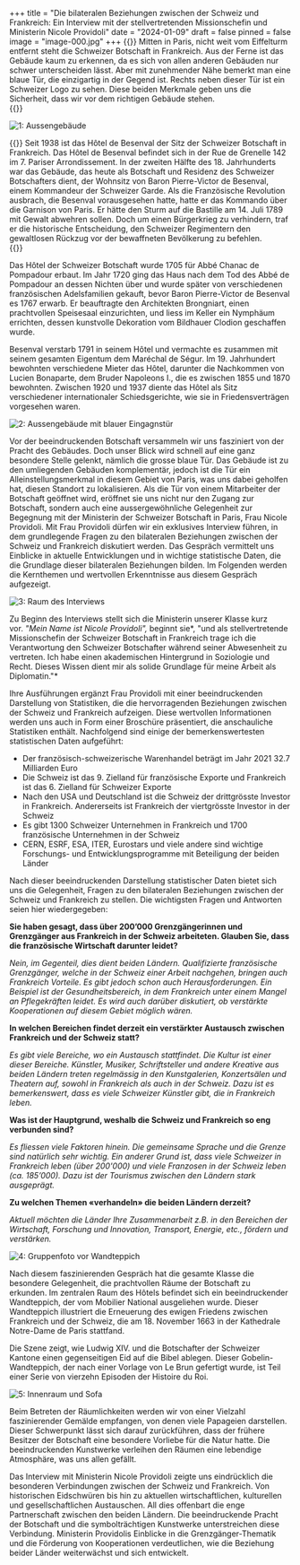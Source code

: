 +++
title = "Die bilateralen Beziehungen zwischen der Schweiz und Frankreich: Ein Interview mit der stellvertretenden Missionschefin und Ministerin Nicole Providoli"
date = "2024-01-09"
draft = false
pinned = false
image = "image-000.jpg"
+++
{{<lead>}}
Mitten in Paris, nicht weit vom Eiffelturm entfernt steht die Schweizer Botschaft in Frankreich. Aus der Ferne ist das Gebäude kaum zu erkennen, da es sich von allen anderen Gebäuden nur schwer unterscheiden lässt. Aber mit zunehmender Nähe bemerkt man eine blaue Tür, die einzigartig in der Gegend ist. Rechts neben dieser Tür ist ein Schweizer Logo zu sehen. Diese beiden Merkmale geben uns die Sicherheit, dass wir vor dem richtigen Gebäude stehen.\
{{</lead>}}

![1: Aussengebäude](image-000.jpg)

{{<box>}}
Seit 1938 ist das Hôtel de Besenval der Sitz der Schweizer Botschaft in Frankreich. Das Hôtel de Besenval befindet sich in der Rue de Grenelle 142 im 7. Pariser Arrondissement. In der zweiten Hälfte des 18. Jahrhunderts war das Gebäude, das heute als Botschaft und Residenz des Schweizer Botschafters dient, der Wohnsitz von Baron Pierre-Victor de Besenval, einem Kommandeur der Schweizer Garde. Als die Französische Revolution ausbrach, die Besenval vorausgesehen hatte, hatte er das Kommando über die Garnison von Paris. Er hätte den Sturm auf die Bastille am 14. Juli 1789 mit Gewalt abwehren sollen. Doch um einen Bürgerkrieg zu verhindern, traf er die historische Entscheidung, den Schweizer Regimentern den gewaltlosen Rückzug vor der bewaffneten Bevölkerung zu befehlen.\
{{</box>}}

Das Hôtel der Schweizer Botschaft wurde 1705 für Abbé Chanac de Pompadour erbaut. Im Jahr 1720 ging das Haus nach dem Tod des Abbé de Pompadour an dessen Nichten über und wurde später von verschiedenen französischen Adelsfamilien gekauft, bevor Baron Pierre-Victor de Besenval es 1767 erwarb. Er beauftragte den Architekten Brongniart, einen prachtvollen Speisesaal einzurichten, und liess im Keller ein Nymphäum errichten, dessen kunstvolle Dekoration vom Bildhauer Clodion geschaffen wurde. 

Besenval verstarb 1791 in seinem Hôtel und vermachte es zusammen mit seinem gesamten Eigentum dem Maréchal de Ségur. Im 19. Jahrhundert bewohnten verschiedene Mieter das Hôtel, darunter die Nachkommen von Lucien Bonaparte, dem Bruder Napoleons I., die es zwischen 1855 und 1870 bewohnten. Zwischen 1920 und 1937 diente das Hôtel als Sitz verschiedener internationaler Schiedsgerichte, wie sie in Friedensverträgen vorgesehen waren.

![2: Aussengebäude mit blauer Eingagnstür](image-003.jpg)

Vor der beeindruckenden Botschaft versammeln wir uns fasziniert von der Pracht des Gebäudes. Doch unser Blick wird schnell auf eine ganz besondere Stelle gelenkt, nämlich die grosse blaue Tür. Das Gebäude ist zu den umliegenden Gebäuden komplementär, jedoch ist die Tür ein Alleinstellungsmerkmal in diesem Gebiet von Paris, was uns dabei geholfen hat, diesen Standort zu lokalisieren. Als die Tür von einem Mitarbeiter der Botschaft geöffnet wird, eröffnet sie uns nicht nur den Zugang zur Botschaft, sondern auch eine aussergewöhnliche Gelegenheit zur Begegnung mit der Ministerin der Schweizer Botschaft in Paris, Frau Nicole Providoli. Mit Frau Providoli dürfen wir ein exklusives Interview führen, in dem grundlegende Fragen zu den bilateralen Beziehungen zwischen der Schweiz und Frankreich diskutiert werden. Das Gespräch vermittelt uns Einblicke in aktuelle Entwicklungen und in wichtige statistische Daten, die die Grundlage dieser bilateralen Beziehungen bilden. Im Folgenden werden die Kernthemen und wertvollen Erkenntnisse aus diesem Gespräch aufgezeigt.

![3: Raum des Interviews](image-006.jpg)

Zu Beginn des Interviews stellt sich die Ministerin unserer Klasse kurz vor. *"Mein Name ist Nicole Providoli",* beginnt sie*, "und als stellvertretende Missionschefin der Schweizer Botschaft in Frankreich trage ich die Verantwortung den Schweizer Botschafter während seiner Abwesenheit zu vertreten. Ich habe einen akademischen Hintergrund in Soziologie und Recht. Dieses Wissen dient mir als solide Grundlage für meine Arbeit als Diplomatin."*

Ihre Ausführungen ergänzt Frau Providoli mit einer beeindruckenden Darstellung von Statistiken, die die hervorragenden Beziehungen zwischen der Schweiz und Frankreich aufzeigen. Diese wertvollen Informationen werden uns auch in Form einer Broschüre präsentiert, die anschauliche Statistiken enthält. Nachfolgend sind einige der bemerkenswertesten statistischen Daten aufgeführt:

* Der französisch-schweizerische Warenhandel beträgt im Jahr 2021 32.7 Milliarden Euro
* Die Schweiz ist das 9. Zielland für französische Exporte und Frankreich ist das 6. Zielland für Schweizer Exporte
* Nach den USA und Deutschland ist die Schweiz der drittgrösste Investor in Frankreich. Andererseits ist Frankreich der viertgrösste Investor in der Schweiz
* Es gibt 1300 Schweizer Unternehmen in Frankreich und 1700 französische Unternehmen in der Schweiz
* CERN, ESRF, ESA, ITER, Eurostars und viele andere sind wichtige Forschungs- und Entwicklungsprogramme mit Beteiligung der beiden Länder

Nach dieser beeindruckenden Darstellung statistischer Daten bietet sich uns die Gelegenheit, Fragen zu den bilateralen Beziehungen zwischen der Schweiz und Frankreich zu stellen. Die wichtigsten Fragen und Antworten seien hier wiedergegeben:

**Sie haben gesagt, dass über 200’000 Grenzgängerinnen und Grenzgänger aus Frankreich in der Schweiz arbeiteten. Glauben Sie, dass die französische Wirtschaft darunter leidet?**

*Nein, im Gegenteil, dies dient beiden Ländern. Qualifizierte französische Grenzgänger, welche in der Schweiz einer Arbeit nachgehen, bringen auch Frankreich Vorteile. Es gibt jedoch schon auch Herausforderungen. Ein Beispiel ist der Gesundheitsbereich, in dem Frankreich unter einem Mangel an Pflegekräften leidet. Es wird auch darüber diskutiert, ob verstärkte Kooperationen auf diesem Gebiet möglich wären.*

**In welchen Bereichen findet derzeit ein verstärkter Austausch zwischen Frankreich und der Schweiz statt?**

*Es gibt viele Bereiche, wo ein Austausch stattfindet. Die Kultur ist einer dieser Bereiche. Künstler, Musiker, Schriftsteller und andere Kreative aus beiden Ländern treten regelmässig in den Kunstgalerien, Konzertsälen und Theatern auf, sowohl in Frankreich als auch in der Schweiz. Dazu ist es bemerkenswert, dass es viele Schweizer Künstler gibt, die in Frankreich leben.*

**Was ist der Hauptgrund, weshalb die Schweiz und Frankreich so eng verbunden sind?**

*Es fliessen viele Faktoren hinein. Die gemeinsame Sprache und die Grenze sind natürlich sehr wichtig. Ein anderer Grund ist, dass viele Schweizer in Frankreich leben (über 200'000) und viele Franzosen in der Schweiz leben (ca. 185’000). Dazu ist der Tourismus zwischen den Ländern stark ausgeprägt.*

**Zu welchen Themen «verhandeln» die beiden Ländern derzeit?**

*Aktuell möchten die Länder Ihre Zusammenarbeit z.B. in den Bereichen der Wirtschaft, Forschung und Innovation, Transport, Energie, etc., fördern und verstärken.*

![4: Gruppenfoto vor Wandteppich](image-012.jpg)

Nach diesem faszinierenden Gespräch hat die gesamte Klasse die besondere Gelegenheit, die prachtvollen Räume der Botschaft zu erkunden. Im zentralen Raum des Hôtels befindet sich ein beeindruckender Wandteppich, der vom Mobilier National ausgeliehen wurde. Dieser Wandteppich illustriert die Erneuerung des ewigen Friedens zwischen Frankreich und der Schweiz, die am 18. November 1663 in der Kathedrale Notre-Dame de Paris stattfand.

Die Szene zeigt, wie Ludwig XIV. und die Botschafter der Schweizer Kantone einen gegenseitigen Eid auf die Bibel ablegen. Dieser Gobelin-Wandteppich, der nach einer Vorlage von Le Brun gefertigt wurde, ist Teil einer Serie von vierzehn Episoden der Histoire du Roi.

![5: Innenraum und Sofa](image-009.jpg)

Beim Betreten der Räumlichkeiten werden wir von einer Vielzahl faszinierender Gemälde empfangen, von denen viele Papageien darstellen. Dieser Schwerpunkt lässt sich darauf zurückführen, dass der frühere Besitzer der Botschaft eine besondere Vorliebe für die Natur hatte. Die beeindruckenden Kunstwerke verleihen den Räumen eine lebendige Atmosphäre, was uns allen gefällt.

Das Interview mit Ministerin Nicole Providoli zeigte uns eindrücklich die besonderen Verbindungen zwischen der Schweiz und Frankreich. Von historischen Eidschwüren bis hin zu aktuellen wirtschaftlichen, kulturellen und gesellschaftlichen Austauschen. All dies offenbart die enge Partnerschaft zwischen den beiden Ländern. Die beeindruckende Pracht der Botschaft und die symbolträchtigen Kunstwerke unterstreichen diese Verbindung. Ministerin Providolis Einblicke in die Grenzgänger-Thematik und die Förderung von Kooperationen verdeutlichen, wie die Beziehung beider Länder weiterwächst und sich entwickelt.
